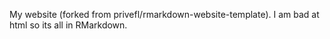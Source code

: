 My website (forked from privefl/rmarkdown-website-template). I am bad at html so its all in RMarkdown.
